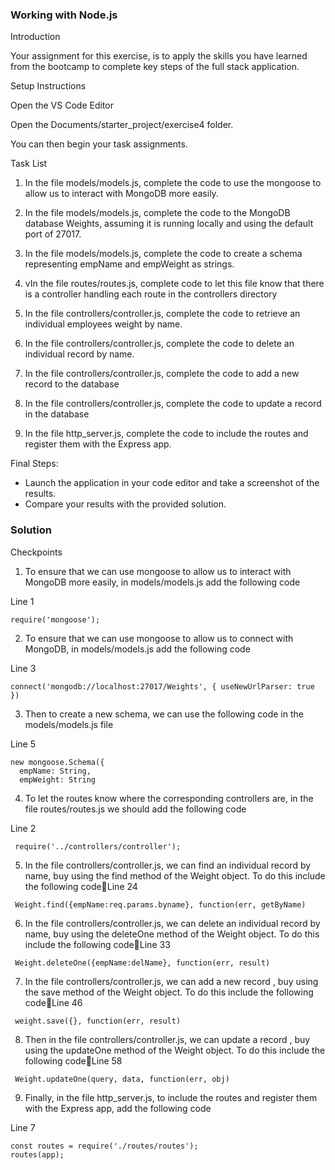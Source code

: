 
### Working with Node.js

Introduction

Your assignment for this exercise, is to apply the skills you have learned from the bootcamp to complete key steps of the full stack application.

Setup Instructions

Open the VS Code Editor

Open the Documents/starter_project/exercise4 folder.

You can then begin your task assignments.

Task List

1. In the file models/models.js, complete the code to use the mongoose to allow us to interact with MongoDB more easily.

2. In the file models/models.js, complete the code to the MongoDB database Weights, assuming it is running locally and using the default port of 27017.

3. In the file models/models.js, complete the code to create a schema representing empName and empWeight as strings.

4. vIn the file routes/routes.js, complete code to let this file know that there is a controller handling each route in the controllers directory

5. In the file controllers/controller.js, complete the code to retrieve an individual employees weight by name.

6. In the file controllers/controller.js, complete the code to delete an individual record by name.

7. In the file controllers/controller.js, complete the code to add a new record to the database

8. In the file controllers/controller.js, complete the code to update a record in the database

9. In the file http_server.js, complete the code to include the routes and register them with the Express app.

Final Steps:

- Launch the application in your code editor and take a screenshot of the results.
- Compare your results with the provided solution.

### Solution

Checkpoints

1. To ensure that we can use mongoose to allow us to interact with MongoDB more easily, in models/models.js add the following code

Line 1
```
require('mongoose');
```

2. To ensure that we can use mongoose to allow us to connect with MongoDB, in models/models.js add the following code

Line 3
```
connect('mongodb://localhost:27017/Weights', { useNewUrlParser: true })
```

3. Then to create a new schema, we can use the following code in the models/models.js file

Line 5
```
new mongoose.Schema({
  empName: String,
  empWeight: String
```

4. To let the routes know where the corresponding controllers are, in the file routes/routes.js we should add the following code

Line 2
```
 require('../controllers/controller');
```

5. In the file controllers/controller.js, we can find an individual record by name, buy using the find method of the Weight object. To do this include the following codeLine 24
```
 Weight.find({empName:req.params.byname}, function(err, getByName)
```

6. In the file controllers/controller.js, we can delete an individual record by name, buy using the deleteOne method of the Weight object. To do this include the following codeLine 33
```
 Weight.deleteOne({empName:delName}, function(err, result)
```

7. In the file controllers/controller.js, we can add a new record , buy using the save method of the Weight object. To do this include the following codeLine 46
```
 weight.save({}, function(err, result)
```

8. Then in the file controllers/controller.js, we can update a record , buy using the updateOne method of the Weight object. To do this include the following codeLine 58
```
 Weight.updateOne(query, data, function(err, obj)
```

9. Finally, in the file http_server.js, to include the routes and register them with the Express app, add the following code

Line 7
```
const routes = require('./routes/routes');
routes(app);
```  

